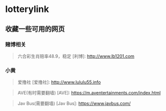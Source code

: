 # lotterylink

## 收藏一些可用的网页

### 赌博相关

> 六合彩生肖赔率48.9，稳定
[利博]: http://www.lb1201.com



### 小黄

> 爱撸社
[爱撸社]: http://www.lululu55.info

> AVE(有时需要翻墙)
[AVE]: https://m.aventertainments.com/index.html

> Jav Bus(需要翻墙)
[Jav Bus]: https://www.javbus.com/